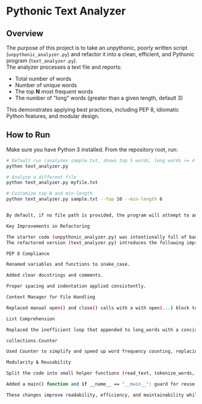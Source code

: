# Pythonic Text Analyzer

## Overview
The purpose of this project is to take an unpythonic, poorly written script (`unpythonic_analyzer.py`) and refactor it into a clean, efficient, and Pythonic program (`text_analyzer.py`).  
The analyzer processes a text file and reports:
- Total number of words  
- Number of unique words  
- The top **N** most frequent words  
- The number of "long" words (greater than a given length, default 3)  

This demonstrates applying best practices, including PEP 8, idiomatic Python features, and modular design.

## How to Run
Make sure you have Python 3 installed. From the repository root, run:

```bash
# Default run (analyzes sample.txt, shows top 5 words, long words >= 4 chars)
python text_analyzer.py

# Analyze a different file
python text_analyzer.py myfile.txt

# Customize top-N and min-length
python text_analyzer.py sample.txt --top 10 --min-length 6


By default, if no file path is provided, the program will attempt to analyze sample.txt.

Key Improvements in Refactoring

The starter code (unpythonic_analyzer.py) was intentionally full of bad practices.
The refactored version (text_analyzer.py) introduces the following improvements:

PEP 8 Compliance

Renamed variables and functions to snake_case.

Added clear docstrings and comments.

Proper spacing and indentation applied consistently.

Context Manager for File Handling

Replaced manual open() and close() calls with a with open(...) block to ensure safe and automatic file closure.

List Comprehension

Replaced the inefficient loop that appended to long_words with a concise one-line list comprehension.

collections.Counter

Used Counter to simplify and speed up word frequency counting, replacing the verbose manual dictionary loop.

Modularity & Reusability

Split the code into small helper functions (read_text, tokenize_words, count_words, find_long_words, top_n_words).

Added a main() function and if __name__ == "__main__": guard for reuse and clean structure.

These changes improve readability, efficiency, and maintainability while preserving the original script’s functionality.
